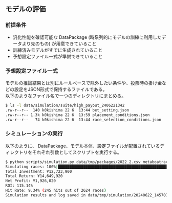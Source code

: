 ## モデルの評価

### 前提条件

- 汎化性能を確認可能な DataPackage (時系列的にモデルの訓練に利用したデータより先のもの) が用意できていること
- 訓練済みモデルがすでに生成されていること
- 予想設定ファイル一式が準備できていること

### 予想設定ファイル一式

モデルの推論結果とは別にルールベースで除外したい条件や、投票時の掛け金などの設定をJSON形式で保持するファイルである。  
以下のようなファイル名で一つのディレクトリにまとめる。

```bash
$ ls -l data/simulation/suite/high_payout_2406221342
.rw-r--r--  140 k0kishima 22 6  13:44 bet_setting.json
.rw-r--r-- 1.3k k0kishima 22 6  13:59 placement_conditions.json
.rw-r--r--   74 k0kishima 22 6  13:44 race_selection_conditions.json
```

### シミュレーションの実行

以下のように、 DataPackage、モデル本体、設定ファイルが配置されているディレクトリをそれぞれ引数としてスクリプトを実行する。

```bash
$ python scripts/simulation.py data/tmp/packages/2022_2.csv metaboatrace/ml/models/high_payout/prod/20240622_132333/model.pkl data/simulation/suite/high_payout_2406221342
Simulating races: 100%|███████████████████████████████████████████████████████████████████████████████████████████████████████████████████████████████████████████████████| 27161/27161 [25:09<00:00, 18.00it/s]
Total Investment: ¥12,723,900
Total Return: ¥14,649,920
Net Profit: ¥1,926,020
ROI: 115.14%
Hit Rate: 9.34% (245 hits out of 2624 races)
Simulation results and log saved in data/tmp/simulation/20240622_145707
```
